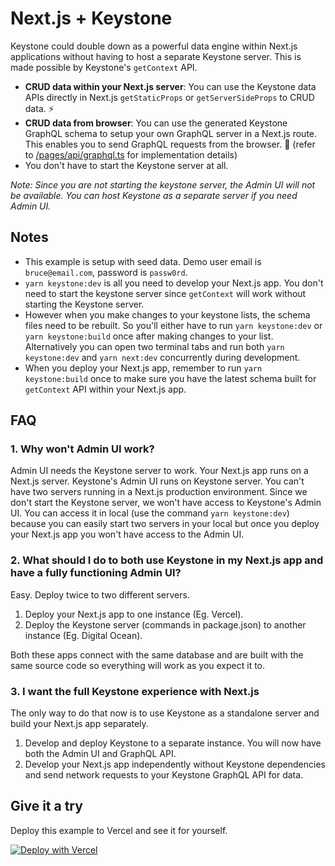 # Next.js + Keystone

Keystone could double down as a powerful data engine within Next.js applications without having to host a separate Keystone server. This is made possible by Keystone's `getContext` API.

- **CRUD data within your Next.js server**: You can use the Keystone data APIs directly in Next.js `getStaticProps` or `getServerSideProps` to CRUD data. ⚡️
- **CRUD data from browser**: You can use the generated Keystone GraphQL schema to setup your own GraphQL server in a Next.js route. This enables you to send GraphQL requests from the browser. 🤯 (refer to [/pages/api/graphql.ts](/pages/api/graphql.ts) for implementation details)
- You don't have to start the Keystone server at all.

_Note: Since you are not starting the keystone server, the Admin UI will not be available. You can host Keystone as a separate server if you need Admin UI._

## Notes

- This example is setup with seed data. Demo user email is `bruce@email.com`, password is `passw0rd`.
- `yarn keystone:dev` is all you need to develop your Next.js app. You don't need to start the keystone server since `getContext` will work without starting the Keystone server.
- However when you make changes to your keystone lists, the schema files need to be rebuilt. So you'll either have to run `yarn keystone:dev` or `yarn keystone:build` once after making changes to your list. Alternatively you can open two terminal tabs and run both `yarn keystone:dev` and `yarn next:dev` concurrently during development.
- When you deploy your Next.js app, remember to run `yarn keystone:build` once to make sure you have the latest schema built for `getContext` API within your Next.js app.

## FAQ

### 1. Why won't Admin UI work?

Admin UI needs the Keystone server to work. Your Next.js app runs on a Next.js server. Keystone's Admin UI runs on Keystone server. You can't have two servers running in a Next.js production environment. Since we don't start the Keystone server, we won't have access to Keystone's Admin UI. You can access it in local (use the command `yarn keystone:dev`) because you can easily start two servers in your local but once you deploy your Next.js app you won't have access to the Admin UI.

### 2. What should I do to both use Keystone in my Next.js app and have a fully functioning Admin UI?

Easy. Deploy twice to two different servers.

1. Deploy your Next.js app to one instance (Eg. Vercel).
2. Deploy the Keystone server (commands in package.json) to another instance (Eg. Digital Ocean).

Both these apps connect with the same database and are built with the same source code so everything will work as you expect it to.

### 3. I want the full Keystone experience with Next.js

The only way to do that now is to use Keystone as a standalone server and build your Next.js app separately.

1. Develop and deploy Keystone to a separate instance. You will now have both the Admin UI and GraphQL API.
2. Develop your Next.js app independently without Keystone dependencies and send network requests to your Keystone GraphQL API for data.

## Give it a try

Deploy this example to Vercel and see it for yourself.

[![Deploy with Vercel](https://vercel.com/button)](https://vercel.com/new/clone?repository-url=https%3A%2F%2Fgithub.com%2Fkeystonejs%2Fkeystone%2Ftree%2Fmain%2Fexamples%2Fkeystone-in-nextjs)
